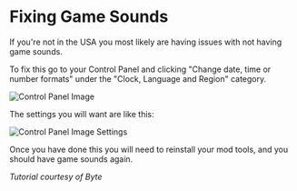 # Fixing Game Sounds

If you're not in the USA you most likely are having issues with not having game sounds.

To fix this go to your Control Panel and clicking "Change date, time or number formats" under the "Clock, Language and Region" category.

![Control Panel Image](http://image.prntscr.com/image/e4437b0854d3436b91e5d3c47a2214b9.png)

The settings you will want are like this:

![Control Panel Image Settings](http://image.prntscr.com/image/e41b4066c90840729e01d9d39fa4c8e9.png)

Once you have done this you will need to reinstall your mod tools, and you should have game sounds again.

*Tutorial courtesy of Byte*
